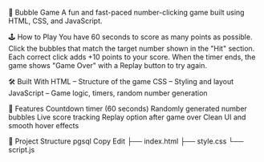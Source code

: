 🎯 Bubble Game
A fun and fast-paced number-clicking game built using HTML, CSS, and JavaScript.

🕹️ How to Play
You have 60 seconds to score as many points as possible.
Click the bubbles that match the target number shown in the "Hit" section.
Each correct click adds +10 points to your score.
When the timer ends, the game shows "Game Over" with a Replay button to try again.

🛠️ Built With
HTML – Structure of the game
CSS – Styling and layout
JavaScript – Game logic, timers, random number generation

🚀 Features
Countdown timer (60 seconds)
Randomly generated number bubbles
Live score tracking
Replay option after game over
Clean UI and smooth hover effects

📁 Project Structure
pgsql
Copy
Edit
├── index.html
├── style.css
└── script.js
